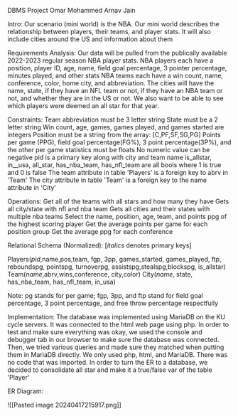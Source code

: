 DBMS Project
Omar Mohammed 
Arnav Jain

Intro: 
Our scenario (mini world) is the NBA. Our mini world describes the relationship between players, their teams, and player stats. It will also include cities around the US and information about them

Requirements Analysis:
Our data will be pulled from the publically available 2022-2023 regular season NBA player stats. 
NBA players each have a position, player ID, age, name, field goal percentage, 3 pointer percentage, minutes played, and other stats
NBA teams each have a win count, name, conference, color, home city, and abbreviation. 
The cities will have the name, state, if they have an NFL team or not, if they have an NBA team or not, and whether they are in the US or not.
We also want to be able to see which players were deemed an all star for that year.

Constraints:
Team abbreviation must be 3 letter string 
State must be a 2 letter string
Win count, age, games, games played, and games started are integers
Position must be a string from the array: \[C,PF,SF,SG,PG\]
Points per game (PPG), field goal percentage(FG%), 3 point percentage(3P%), and the other per game statistics must be floats 
No numeric value can be negative 
pid is a primary key along with city and team name
is_allstar, in__usa, all_star, has_nba_team, has_nfl_team are all bools where 1 is true and 0 is false 
The team attribute in table 'Players' is a foreign key to abrv in 'Team'
The city attribute in table 'Team' is a foreign key to the name attribute in 'City'


Operations:
Get all of the teams with all stars and how many they have
Gets all city/state with nfl and nba team
Gets all cities and their states with multiple nba teams
Select the name, position, age, team, and points ppg of the highest scoring player
Get the average points per game for each position group
Get the average ppg for each conference
 
Relational Schema (Normalized):
\[*italics* denotes primary keys\]

Players(*pid*,name,pos,team, fgp, 3pp, games_started, games_played, ftp, reboundspg, pointspg, turnoverpg, assistspg,stealspg,blockspg, is_allstar)
Team(*name*,abrv,wins,conference, city,color)
City(*name*, state, has_nba_team, has_nfl_team, in_usa)


Note: pg stands for per game; fgp, 3pp, and ftp stand for field goal percentage, 3 point percentage, and free throw percentage respectfully


Implementation:
The database was implemented using MariaDB on the KU cycle servers. It was connected to the html web page using php. 
In order to test and make sure everything was okay, we used the console and debugger tab in our browser to make sure the database was connected.
Then, we tried various queries and made sure they matched when putting them in MariaDB directly. 
We only used php, html, and MariaDB. There was no code that was imported.
In order to turn the ER to a database, we decided to consolidate all star and make it a true/false var of the table 'Player'

ER Diagram:

![[Pasted image 20240417215917.png]]